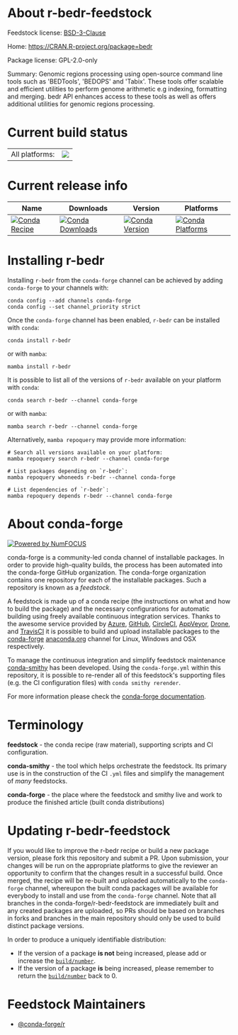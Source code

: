 About r-bedr-feedstock
======================

Feedstock license: [BSD-3-Clause](https://github.com/conda-forge/r-bedr-feedstock/blob/main/LICENSE.txt)

Home: https://CRAN.R-project.org/package=bedr

Package license: GPL-2.0-only

Summary: Genomic regions processing using open-source command line tools such as 'BEDTools', 'BEDOPS' and 'Tabix'.  These tools offer scalable and efficient utilities to perform genome arithmetic e.g indexing, formatting and merging. bedr API enhances access to these tools as well as offers additional utilities for genomic regions processing.

Current build status
====================


<table><tr><td>All platforms:</td>
    <td>
      <a href="https://dev.azure.com/conda-forge/feedstock-builds/_build/latest?definitionId=7497&branchName=main">
        <img src="https://dev.azure.com/conda-forge/feedstock-builds/_apis/build/status/r-bedr-feedstock?branchName=main">
      </a>
    </td>
  </tr>
</table>

Current release info
====================

| Name | Downloads | Version | Platforms |
| --- | --- | --- | --- |
| [![Conda Recipe](https://img.shields.io/badge/recipe-r--bedr-green.svg)](https://anaconda.org/conda-forge/r-bedr) | [![Conda Downloads](https://img.shields.io/conda/dn/conda-forge/r-bedr.svg)](https://anaconda.org/conda-forge/r-bedr) | [![Conda Version](https://img.shields.io/conda/vn/conda-forge/r-bedr.svg)](https://anaconda.org/conda-forge/r-bedr) | [![Conda Platforms](https://img.shields.io/conda/pn/conda-forge/r-bedr.svg)](https://anaconda.org/conda-forge/r-bedr) |

Installing r-bedr
=================

Installing `r-bedr` from the `conda-forge` channel can be achieved by adding `conda-forge` to your channels with:

```
conda config --add channels conda-forge
conda config --set channel_priority strict
```

Once the `conda-forge` channel has been enabled, `r-bedr` can be installed with `conda`:

```
conda install r-bedr
```

or with `mamba`:

```
mamba install r-bedr
```

It is possible to list all of the versions of `r-bedr` available on your platform with `conda`:

```
conda search r-bedr --channel conda-forge
```

or with `mamba`:

```
mamba search r-bedr --channel conda-forge
```

Alternatively, `mamba repoquery` may provide more information:

```
# Search all versions available on your platform:
mamba repoquery search r-bedr --channel conda-forge

# List packages depending on `r-bedr`:
mamba repoquery whoneeds r-bedr --channel conda-forge

# List dependencies of `r-bedr`:
mamba repoquery depends r-bedr --channel conda-forge
```


About conda-forge
=================

[![Powered by
NumFOCUS](https://img.shields.io/badge/powered%20by-NumFOCUS-orange.svg?style=flat&colorA=E1523D&colorB=007D8A)](https://numfocus.org)

conda-forge is a community-led conda channel of installable packages.
In order to provide high-quality builds, the process has been automated into the
conda-forge GitHub organization. The conda-forge organization contains one repository
for each of the installable packages. Such a repository is known as a *feedstock*.

A feedstock is made up of a conda recipe (the instructions on what and how to build
the package) and the necessary configurations for automatic building using freely
available continuous integration services. Thanks to the awesome service provided by
[Azure](https://azure.microsoft.com/en-us/services/devops/), [GitHub](https://github.com/),
[CircleCI](https://circleci.com/), [AppVeyor](https://www.appveyor.com/),
[Drone](https://cloud.drone.io/welcome), and [TravisCI](https://travis-ci.com/)
it is possible to build and upload installable packages to the
[conda-forge](https://anaconda.org/conda-forge) [anaconda.org](https://anaconda.org/)
channel for Linux, Windows and OSX respectively.

To manage the continuous integration and simplify feedstock maintenance
[conda-smithy](https://github.com/conda-forge/conda-smithy) has been developed.
Using the ``conda-forge.yml`` within this repository, it is possible to re-render all of
this feedstock's supporting files (e.g. the CI configuration files) with ``conda smithy rerender``.

For more information please check the [conda-forge documentation](https://conda-forge.org/docs/).

Terminology
===========

**feedstock** - the conda recipe (raw material), supporting scripts and CI configuration.

**conda-smithy** - the tool which helps orchestrate the feedstock.
                   Its primary use is in the construction of the CI ``.yml`` files
                   and simplify the management of *many* feedstocks.

**conda-forge** - the place where the feedstock and smithy live and work to
                  produce the finished article (built conda distributions)


Updating r-bedr-feedstock
=========================

If you would like to improve the r-bedr recipe or build a new
package version, please fork this repository and submit a PR. Upon submission,
your changes will be run on the appropriate platforms to give the reviewer an
opportunity to confirm that the changes result in a successful build. Once
merged, the recipe will be re-built and uploaded automatically to the
`conda-forge` channel, whereupon the built conda packages will be available for
everybody to install and use from the `conda-forge` channel.
Note that all branches in the conda-forge/r-bedr-feedstock are
immediately built and any created packages are uploaded, so PRs should be based
on branches in forks and branches in the main repository should only be used to
build distinct package versions.

In order to produce a uniquely identifiable distribution:
 * If the version of a package **is not** being increased, please add or increase
   the [``build/number``](https://docs.conda.io/projects/conda-build/en/latest/resources/define-metadata.html#build-number-and-string).
 * If the version of a package **is** being increased, please remember to return
   the [``build/number``](https://docs.conda.io/projects/conda-build/en/latest/resources/define-metadata.html#build-number-and-string)
   back to 0.

Feedstock Maintainers
=====================

* [@conda-forge/r](https://github.com/orgs/conda-forge/teams/r/)

